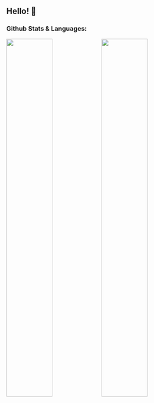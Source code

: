 ## Hello! 👋

<!--
**chyna-gvng/chyna-gvng** is a ✨ _special_ ✨ repository because its `README.md` (this file) appears on your GitHub profile.

Here are some ideas to get you started:

- 🔭 I’m currently working on ...
- 🌱 I’m currently learning ...
- 👯 I’m looking to collaborate on ...
- 🤔 I’m looking for help with ...
- 💬 Ask me about ...
- 📫 How to reach me: ...
- 😄 Pronouns: ...
- ⚡ Fun fact: ...
-->
### Github Stats & Languages:
<img align="left" width="49%" src="https://github-readme-stats.vercel.app/api?username=chyna-gvng&show_icons=true&theme=blueberry" />
<img align="left" width="49%" src="https://github-readme-stats.vercel.app/api/top-langs/?username=chyna-gvng&layout=compact&theme=blueberry" />
